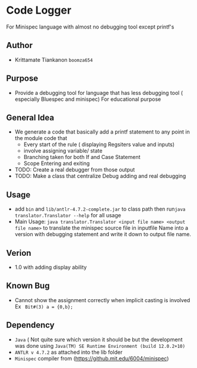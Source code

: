 # Code Logger
For Minispec language with almost no debugging tool except printf's

## Author
- Krittamate Tiankanon `boomza654`

## Purpose
- Provide a debugging tool for language that has less debugging tool ( especially Bluespec and minispec) For educational purpose

## General Idea
- We generate a code that basically add a printf statement to any point in the module code that 
   - Every start of the rule ( displaying Regsiters value and inputs)
   - involve assigning variable/ state
   - Branching taken for both If and Case Statement
   - Scope Entering and exiting
- TODO: Create a real debugger from those output
- TODO: Make a class that centralize Debug adding and real debugging
## Usage
- add `bin` and `lib/antlr-4.7.2-complete.jar` to class path then run`java translator.Translator --help` for all usage
- Main Usage: `java translator.Translator <input file name> <output file name>` to translate the minispec source file in inputfile Name into a version with debugging statement and write it down to output file name.
## Verion
- 1.0 with adding display ability
## Known Bug
- Cannot show the assignment correctly when implicit casting is involved Ex ` Bit#(3) a = {0,b};`

## Dependency
- `Java` ( Not quite sure which version it should be but the development was done using `Java(TM) SE Runtime Environment (build 12.0.2+10)`
- `ANTLR v 4.7.2` as attached into the lib folder
- `Minispec` compiler from (https://github.mit.edu/6004/minispec)
